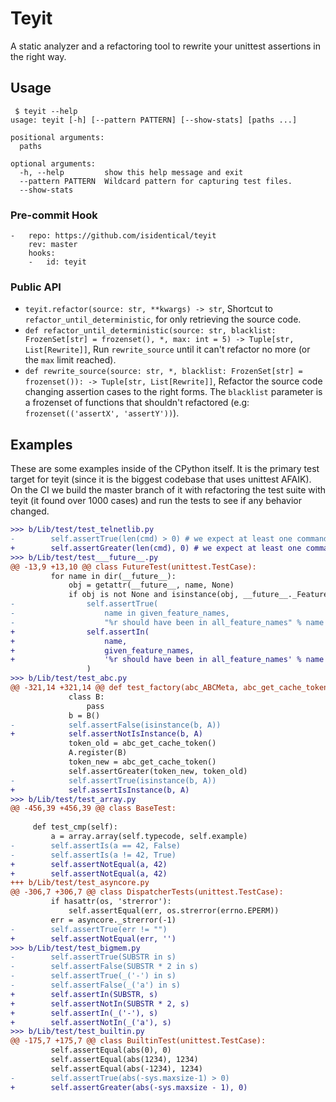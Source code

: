 # Teyit
A static analyzer and a refactoring tool to rewrite your unittest assertions in the right way.

## Usage
```
 $ teyit --help
usage: teyit [-h] [--pattern PATTERN] [--show-stats] [paths ...]

positional arguments:
  paths

optional arguments:
  -h, --help         show this help message and exit
  --pattern PATTERN  Wildcard pattern for capturing test files.
  --show-stats
```
### Pre-commit Hook
```
-   repo: https://github.com/isidentical/teyit
    rev: master
    hooks:
    -   id: teyit
```

### Public API
- `teyit.refactor(source: str, **kwargs) -> str`, Shortcut to `refactor_until_deterministic`, for only retrieving the source code.
- `def refactor_until_deterministic(source: str, blacklist: FrozenSet[str] = frozenset(), *, max: int = 5) -> Tuple[str, List[Rewrite]]`, Run `rewrite_source` until it can't refactor no more (or the `max` limit reached).
- `def rewrite_source(source: str, *, blacklist: FrozenSet[str] = frozenset()): -> Tuple[str, List[Rewrite]]`, Refactor the source code changing assertion cases to the right forms. The `blacklist` parameter is a frozenset of functions that shouldn't refactored (e.g: `frozenset(('assertX', 'assertY'))`).

## Examples
These are some examples inside of the CPython itself. It is the primary
test target for teyit (since it is the biggest codebase that uses unittest
AFAIK). On the CI we build the master branch of it with refactoring the test suite with
teyit (it found over 1000 cases) and run the tests to see if any behavior changed.
```diff
>>> b/Lib/test/test_telnetlib.py
-        self.assertTrue(len(cmd) > 0) # we expect at least one command
+        self.assertGreater(len(cmd), 0) # we expect at least one command
>>> b/Lib/test/test___future__.py
@@ -13,9 +13,10 @@ class FutureTest(unittest.TestCase):
         for name in dir(__future__):
             obj = getattr(__future__, name, None)
             if obj is not None and isinstance(obj, __future__._Feature):
-                self.assertTrue(
-                    name in given_feature_names,
-                    "%r should have been in all_feature_names" % name
+                self.assertIn(
+                    name,
+                    given_feature_names,
+                    '%r should have been in all_feature_names' % name
                 )
>>> b/Lib/test/test_abc.py
@@ -321,14 +321,14 @@ def test_factory(abc_ABCMeta, abc_get_cache_token):
             class B:
                 pass
             b = B()
-            self.assertFalse(isinstance(b, A))
+            self.assertNotIsInstance(b, A)
             token_old = abc_get_cache_token()
             A.register(B)
             token_new = abc_get_cache_token()
             self.assertGreater(token_new, token_old)
-            self.assertTrue(isinstance(b, A))
+            self.assertIsInstance(b, A)
>>> b/Lib/test/test_array.py
@@ -456,39 +456,39 @@ class BaseTest:
 
     def test_cmp(self):
         a = array.array(self.typecode, self.example)
-        self.assertIs(a == 42, False)
-        self.assertIs(a != 42, True)
+        self.assertNotEqual(a, 42)
+        self.assertNotEqual(a, 42)
+++ b/Lib/test/test_asyncore.py
@@ -306,7 +306,7 @@ class DispatcherTests(unittest.TestCase):
         if hasattr(os, 'strerror'):
             self.assertEqual(err, os.strerror(errno.EPERM))
         err = asyncore._strerror(-1)
-        self.assertTrue(err != "")
+        self.assertNotEqual(err, '')
>>> b/Lib/test/test_bigmem.py
-        self.assertTrue(SUBSTR in s)
-        self.assertFalse(SUBSTR * 2 in s)
-        self.assertTrue(_('-') in s)
-        self.assertFalse(_('a') in s)
+        self.assertIn(SUBSTR, s)
+        self.assertNotIn(SUBSTR * 2, s)
+        self.assertIn(_('-'), s)
+        self.assertNotIn(_('a'), s)
>>> b/Lib/test/test_builtin.py
@@ -175,7 +175,7 @@ class BuiltinTest(unittest.TestCase):
         self.assertEqual(abs(0), 0)
         self.assertEqual(abs(1234), 1234)
         self.assertEqual(abs(-1234), 1234)
-        self.assertTrue(abs(-sys.maxsize-1) > 0)
+        self.assertGreater(abs(-sys.maxsize - 1), 0)
```
